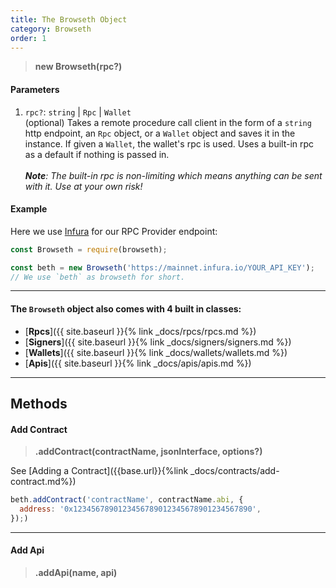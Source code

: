 ```yaml
---
title: The Browseth Object
category: Browseth
order: 1
---
```


> **new Browseth(rpc?)**

#### Parameters

1.  `rpc?`: `string` | `Rpc` | `Wallet`<br> (optional) Takes a remote procedure
    call client in the form of a `string` http endpoint, an `Rpc` object, or a `Wallet`
    object and saves it in the instance. If given a `Wallet`,
    the wallet's rpc is used. Uses a built-in rpc as a default if nothing is
    passed in.<br><br> _**Note**: The built-in rpc is non-limiting which means
    anything can be sent with it. Use at your own risk!_

#### Example

Here we use [Infura](https://infura.io/) for our RPC Provider endpoint:

```javascript
const Browseth = require(browseth);

const beth = new Browseth('https://mainnet.infura.io/YOUR_API_KEY');
// We use `beth` as browseth for short.
```

<hr>

#### The `Browseth` object also comes with 4 built in classes:

* [**Rpcs**]({{ site.baseurl }}{% link _docs/rpcs/rpcs.md %})
* [**Signers**]({{ site.baseurl }}{% link _docs/signers/signers.md %})
* [**Wallets**]({{ site.baseurl }}{% link _docs/wallets/wallets.md %})
* [**Apis**]({{ site.baseurl }}{% link _docs/apis/apis.md %})

<hr>

## Methods
<!-- 
- [addContract](#add-contract)
- [addApi](#add-api) -->

#### Add Contract

> **.addContract(contractName, jsonInterface, options?)**

See [Adding a Contract]({{base.url}}{%link _docs/contracts/add-contract.md%})

```javascript
beth.addContract('contractName', contractName.abi, {
  address: '0x1234567890123456789012345678901234567890',
});)
```

<hr>

#### Add Api

> **.addApi(name, api)**

